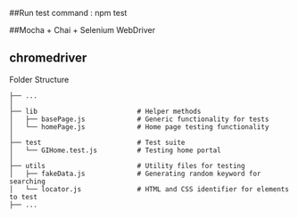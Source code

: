 


##Run test command :
npm test

##Mocha + Chai + Selenium WebDriver 
## chromedriver


Folder Structure

    ├── ...
    │
    ├── lib                         # Helper methods
    │   ├── basePage.js             # Generic functionality for tests
    │   └── homePage.js             # Home page testing functionality
    │
    ├── test                        # Test suite
    │   └── GIHome.test.js          # Testing home portal
    │
    ├── utils                       # Utility files for testing
    │   ├── fakeData.js             # Generating random keyword for searching
    │   └── locator.js              # HTML and CSS identifier for elements to test
    ├── ...


